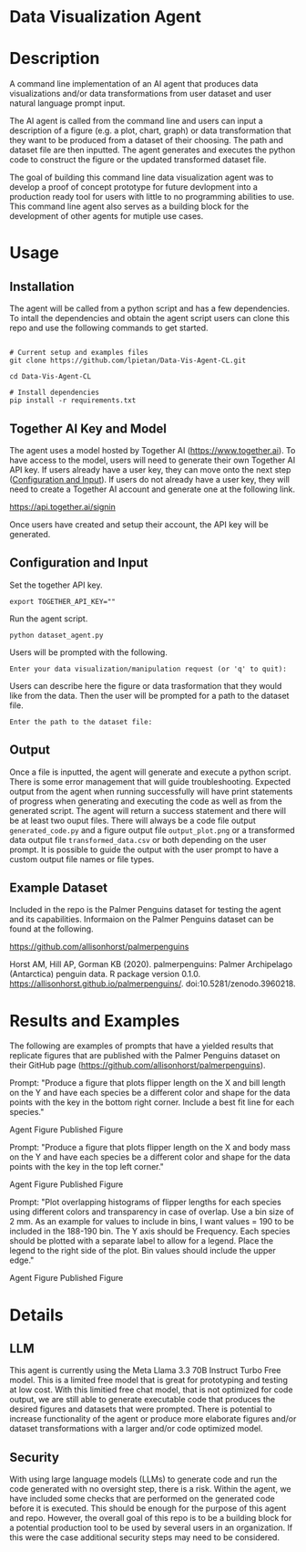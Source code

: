 # Data Visualization Agent

# Description
A command line implementation of an AI agent that produces data visualizations and/or data transformations from user dataset and user natural language prompt input. 

The AI agent is called from the command line and users can input a description of a figure (e.g. a plot, chart, graph) or data transformation that they want to be produced from a dataset of their choosing. The path and dataset file are then inputted. The agent generates and executes the python code to construct the figure or the updated transformed dataset file. 

The goal of building this command line data visualization agent was to develop a proof of concept prototype for future devlopment into a production ready tool for users with little to no programming abilities to use. This command line agent also serves as a building block for the development of other agents for mutiple use cases. 

# Usage
## Installation
The agent will be called from a python script and has a few dependencies. To intall the dependencies and obtain the agent script users can clone this repo and use the following commands to get started.   
```

# Current setup and examples files
git clone https://github.com/lpietan/Data-Vis-Agent-CL.git

cd Data-Vis-Agent-CL

# Install dependencies
pip install -r requirements.txt

```

## Together AI Key and Model
The agent uses a model hosted by Together AI (https://www.together.ai). To have access to the model, users will need to generate their own Together AI API key. If users already have a user key, they can move onto the next step ([Configuration and Input](#Configuration-and-Input)). If users do not already have a user key, they will need to create a Together AI account and generate one at the following link.

https://api.together.ai/signin

Once users have created and setup their account, the API key will be generated.

## Configuration and Input
Set the together API key.
```
export TOGETHER_API_KEY=""
```
Run the agent script.
```
python dataset_agent.py
```
Users will be prompted with the following.
```
Enter your data visualization/manipulation request (or 'q' to quit): 
```
Users can describe here the figure or data trasformation that they would like from the data. Then the user will be prompted for a path to the dataset file.
```
Enter the path to the dataset file: 
```

## Output
Once a file is inputted, the agent will generate and execute a python script. There is some error management that will guide troubleshooting. Expected output from the agent when running successfully will have print statements of progress when generating and executing the code as well as from the generated script. The agent will return a success statement and there will be at least two ouput files. There will always be a code file output `generated_code.py` and a figure output file `output_plot.png` or a transformed data output file `transformed_data.csv` or both depending on the user prompt. It is possible to guide the output with the user prompt to have a custom output file names or file types. 

## Example Dataset
Included in the repo is the Palmer Penguins dataset for testing the agent and its capabilities. Informaion on the Palmer Penguins dataset can be found at the following.

https://github.com/allisonhorst/palmerpenguins

Horst AM, Hill AP, Gorman KB (2020). palmerpenguins: Palmer
Archipelago (Antarctica) penguin data. R package version 0.1.0.
https://allisonhorst.github.io/palmerpenguins/. doi:10.5281/zenodo.3960218.

# Results and Examples
The following are examples of prompts that have a yielded results that replicate figures that are published with the Palmer Penguins dataset on their GitHub page (https://github.com/allisonhorst/palmerpenguins). 

Prompt: "Produce a figure that plots flipper length on the X and bill length on the Y and have each species be a different color and shape for the data points with the key in the bottom right corner. Include a best fit line for each species."

Agent Figure      Published Figure


Prompt: "Produce a figure that plots flipper length on the X and body mass on the Y and have each species be a different color and shape for the data points with the key in the top left corner."

Agent Figure      Published Figure


Prompt: "Plot overlapping histograms of flipper lengths for each species using different colors and transparency in case of overlap. Use a bin size of 2 mm. As an example for values to include in bins, I want values = 190 to be included in the 188-190 bin.  The Y axis should be Frequency. Each species should be plotted with a separate label to allow for a legend. Place the legend to the right side of the plot. Bin values should include the upper edge."

Agent Figure      Published Figure


# Details
## LLM
This agent is currently using the Meta Llama 3.3 70B Instruct Turbo Free model. This is a limited free model that is great for prototyping and testing at low cost. With this limitied free chat model, that is not optimized for code output, we are still able to generate executable code that produces the desired figures and datasets that were prompted. There is potential to increase functionality of the agent or produce more elaborate figures and/or dataset transformations with a larger and/or code optimized model.

## Security
With using large language models (LLMs) to generate code and run the code generated with no oversight step, there is a risk. Within the agent, we have included some checks that are performed on the generated code before it is executed. This should be enough for the purpose of this agent and repo. However, the overall goal of this repo is to be a building block for a potential production tool to be used by several users in an organization. If this were the case additional security steps may need to be considered.


